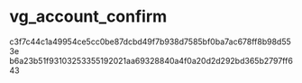 vg_account_confirm
==================

c3f7c44c1a49954ce5cc0be87dcbd49f7b938d7585bf0ba7ac678ff8b98d553e
b6a23b51f93103253355192021aa69328840a4f0a20d2d292bd365b2797ff643
